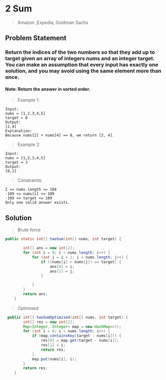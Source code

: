 # 2 Sum

> Amazon ,Expedia, Goldman Sachs

## Problem Statement

### Return the indices of the two numbers so that they add up to target given an array of integers nums and an integer target. You can make an assumption that every input has exactly one solution, and you may avoid using the same element more than once.

#### Note: Return the answer in sorted order.

> Example 1:

```
Input:
nums = [1,2,3,4,5]
target = 8
Output:
[2,4]
Explanation:
Because nums[2] + nums[4] == 8, we return [2, 4].
```

> Example 2:

```
Input:
nums = [1,2,3,4,5]
target = 3
Output:
[0,1]

```

> Constraints:

```
2 <= nums.length <= 104
-109 <= nums[i] <= 109
-109 <= target <= 109
Only one valid answer exists.
```

## Solution

> Brute force

```java
public static int[] twoSum(int[] nums, int target) {

        int[] ans = new int[2];
        for (int i = 0; i < nums.length; i++) {
            for (int j = i + 1; j < nums.length; j++) {
                if ((nums[i] + nums[j]) == target) {
                    ans[0] = i;
                    ans[1] = j;
                }

            }
        }
        return ans;
    }

```

> Optimised

```java
 public int[] twoSumOptimised(int[] nums, int target) {
        int[] res = new int[2];
        Map<Integer, Integer> map = new HashMap<>();
        for (int i = 0; i < nums.length; i++) {
            if (map.containsKey(target - nums[i])) {
                res[0] = map.get(target - nums[i]);
                res[1] = i;
                return res;
            }
            map.put(nums[i], i);
        }
        return res;
    }
```
